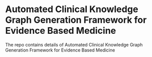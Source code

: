 # Automated Clinical Knowledge Graph Generation Framework for Evidence Based Medicine
The repo contains details of Automated Clinical Knowledge Graph Generation Framework for Evidence Based Medicine
